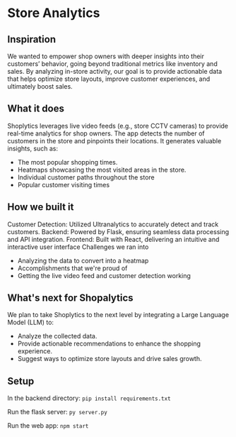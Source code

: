 # Store Analytics

## Inspiration

We wanted to empower shop owners with deeper insights into their customers’ behavior, going beyond traditional metrics like inventory and sales. By analyzing in-store activity, our goal is to provide actionable data that helps optimize store layouts, improve customer experiences, and ultimately boost sales.

## What it does
Shoplytics leverages live video feeds (e.g., store CCTV cameras) to provide real-time analytics for shop owners. The app detects the number of customers in the store and pinpoints their locations. It generates valuable insights, such as:

- The most popular shopping times.
- Heatmaps showcasing the most visited areas in the store.
- Individual customer paths throughout the store
- Popular customer visiting times

## How we built it
Customer Detection: Utilized Ultranalytics to accurately detect and track customers.
Backend: Powered by Flask, ensuring seamless data processing and API integration.
Frontend: Built with React, delivering an intuitive and interactive user interface
Challenges we ran into
- Analyzing the data to convert into a heatmap
- Accomplishments that we're proud of
- Getting the live video feed and customer detection working

## What's next for Shopalytics
We plan to take Shoplytics to the next level by integrating a Large Language Model (LLM) to:

- Analyze the collected data.
- Provide actionable recommendations to enhance the shopping experience.
- Suggest ways to optimize store layouts and drive sales growth.

## Setup
In the backend directory:
```pip install requirements.txt```

Run the flask server:
```py server.py```

Run the web app:
```npm start```
